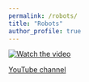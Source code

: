 ```yaml
---
permalink: /robots/
title: "Robots"
author_profile: true
---
```


[![Watch the video](/images/panlab.png)](https://www.dropbox.com/scl/fi/0t2bk46agliv9qk0vxle8/panlab.mp4?rlkey=ubduf66poyiwwama0oa3sm1w8&dl=0)

[YouTube channel](https://www.youtube.com/user/panweihit)

 
